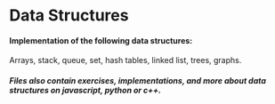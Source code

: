 # Data Structures

#### Implementation of the following data structures:

Arrays, stack, queue, set, hash tables, linked list, trees, graphs.

##### Files also contain exercises, implementations, and more about data structures on javascript, python or c++.
